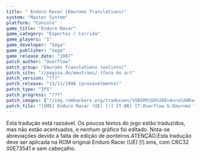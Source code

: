 ```yaml
---
title: " Enduro Racer (Emuroms Translations)"
system: "Master System"
platform: "Console"
game_title: "Enduro Racer"
game_category: "Esportes / Corrida"
game_players: "1"
game_developer: "Sega"
game_publisher: "Sega"
game_release_date: "1987"
patch_author: "Overflow"
patch_group: "Emuroms Translations (extinto)"
patch_site: "//pagina.de/emutrans/ (fora do ar)"
patch_version: "???"
patch_release: "13/11/1998 (provavelmente)"
patch_type: "IPS"
patch_progress: "???"
patch_images: ["//img.romhackers.org/traducoes/%5BSMS%5D%20Enduro%20Racer%20-%20Emuroms%20Translations%20-%201.png","//img.romhackers.org/traducoes/%5BSMS%5D%20Enduro%20Racer%20-%20Emuroms%20Translations%20-%202.png","//img.romhackers.org/traducoes/%5BSMS%5D%20Enduro%20Racer%20-%20Emuroms%20Translations%20-%203.png"]
patch_file: "[SMS] Enduro Racer (UE) [!] [T-BR] [T-Overflow G-Emuroms Translations] [A-1998].zip"
---
```

Esta tradução está razoável. Os poucos textos do jogo estão traduzidos, mas não estão acentuados, e nenhum gráfico foi editado. Nota-se abreviações devido à falta de edição de ponteiros.ATENÇÃO:Esta tradução deve ser aplicada na ROM original Enduro Racer (UE) [!].sms, com CRC32 00E73541 e sem cabeçalho.